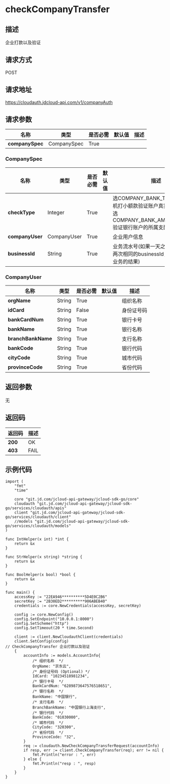 # checkCompanyTransfer


## 描述
企业打款以及验证

## 请求方式
POST

## 请求地址
https://cloudauth.jdcloud-api.com/v1/companyAuth


## 请求参数
|名称|类型|是否必需|默认值|描述|
|---|---|---|---|---|
|**companySpec**|CompanySpec|True| | |

### <div id="companyspec">CompanySpec</div>
|名称|类型|是否必需|默认值|描述|
|---|---|---|---|---|
|**checkType**|Integer|True| |选COMPANY_BANK_TRANSFER 随机打小额款验证账户真实性<br>选COMPANY_BANK_AMOUNT_VERIFY 验证银行账户的所属支配权<br>|
|**companyUser**|CompanyUser|True| |企业用户信息|
|**businessId**|String|True| |业务流水号(如果一天之内服务端收到两次相同的businessId，则返回上一次业务的结果)|
### <div id="companyuser">CompanyUser</div>
|名称|类型|是否必需|默认值|描述|
|---|---|---|---|---|
|**orgName**|String|True| |组织名称|
|**idCard**|String|False| |身份证号码|
|**bankCardNum**|String|True| |银行卡号|
|**bankName**|String|True| |银行名称|
|**branchBankName**|String|True| |支行名称|
|**bankCode**|String|True| |银行代码|
|**cityCode**|String|True| |城市代码|
|**provinceCode**|String|True| |省份代码|

## 返回参数
无


## 返回码
|返回码|描述|
|---|---|
|**200**|OK|
|**403**|FAIL|

## 示例代码

```
import (
	"fmt"
	"time"

	core "git.jd.com/jcloud-api-gateway/jcloud-sdk-go/core"
	cloudauth "git.jd.com/jcloud-api-gateway/jcloud-sdk-go/services/cloudauth/apis"
	client "git.jd.com/jcloud-api-gateway/jcloud-sdk-go/services/cloudauth/client"
	//models "git.jd.com/jcloud-api-gateway/jcloud-sdk-go/services/cloudauth/models"
)

func IntHelper(x int) *int {
	return &x
}

func StrHelper(x string) *string {
	return &x
}

func BoolHelper(x bool) *bool {
	return &x
}

func main() {
	accessKey := "22EA946**********5D4E0C2B6"
	secretKey := "2B30ED2**********906ABEB40"
	credentials := core.NewCredentials(accessKey, secretKey)

	config := core.NewConfig()
	config.SetEndpoint("10.0.0.1:8000")
	config.SetScheme("http")
	config.SetTimeout(20 * time.Second)

	client := client.NewCloudauthClient(credentials)
	client.SetConfig(config)
// CheckCompanyTransfer 企业打款以及验证
	{
		accountInfo := models.AccountInfo{
			/* 组织名称  */
			OrgName: "京东云",
			/* 身份证号码 (Optional) */
			IdCard: "10234518981234",
			/* 银行卡号  */
			BankCardNum: "6289873647576518651",
			/* 银行名称  */
			BankName: "中国银行",
			/* 支行名称  */
			BranchBankName: "中国银行上海支行",
			/* 银行代码  */
			BankCode: "01030000",
			/* 城市代码  */
			CityCode: "320300",
			/* 省份代码  */
			ProvinceCode: "32",
		}
		req := cloudauth.NewCheckCompanyTransferRequest(accountInfo)
		if resp, err := client.CheckCompanyTransfer(req); err != nil {
			fmt.Println("error : ", err)
		} else {
			fmt.Println("resp : ", resp)
		}
	}
}
```

